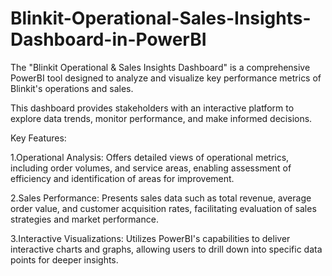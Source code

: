 # Blinkit-Operational-Sales-Insights-Dashboard-in-PowerBI

The "Blinkit Operational & Sales Insights Dashboard" is a comprehensive PowerBI tool designed to analyze and visualize key performance metrics of Blinkit's operations and sales.

This dashboard provides stakeholders with an interactive platform to explore data trends, monitor performance, and make informed decisions.

Key Features:

1.Operational Analysis: Offers detailed views of operational metrics, including order volumes, and service areas, enabling assessment of efficiency and identification of areas for improvement.

2.Sales Performance: Presents sales data such as total revenue, average order value, and customer acquisition rates, facilitating evaluation of sales strategies and market performance.

3.Interactive Visualizations: Utilizes PowerBI's capabilities to deliver interactive charts and graphs, allowing users to drill down into specific data points for deeper insights.
